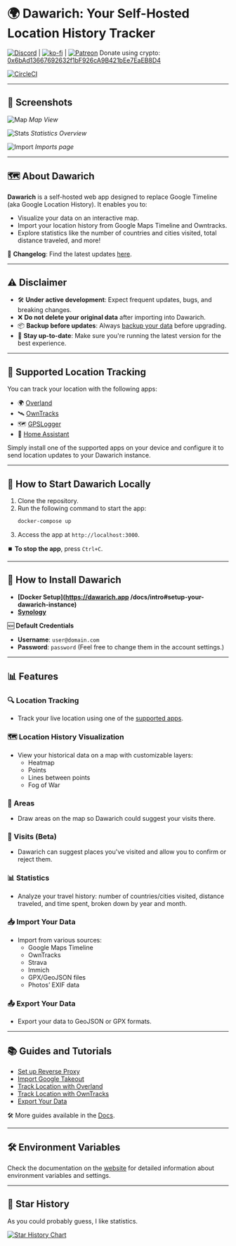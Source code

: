 # 🌍 Dawarich: Your Self-Hosted Location History Tracker

[![Discord](https://dcbadge.limes.pink/api/server/pHsBjpt5J8)](https://discord.gg/pHsBjpt5J8) | [![ko-fi](https://ko-fi.com/img/githubbutton_sm.svg)](https://ko-fi.com/H2H3IDYDD) | [![Patreon](https://img.shields.io/endpoint.svg?url=https%3A%2F%2Fshieldsio-patreon.vercel.app%2Fapi%3Fusername%3Dfreika%26type%3Dpatrons&style=for-the-badge)](https://www.patreon.com/freika)
Donate using crypto: [0x6bAd13667692632f1bF926cA9B421bEe7EaEB8D4](https://etherscan.io/address/0x6bAd13667692632f1bF926cA9B421bEe7EaEB8D4)

[![CircleCI](https://circleci.com/gh/Freika/dawarich.svg?style=svg)](https://app.circleci.com/pipelines/github/Freika/dawarich)

---

## 📸 Screenshots

![Map](screenshots/map.jpeg)
*Map View*

![Stats](screenshots/stats.jpeg)
*Statistics Overview*

![Import](screenshots/imports.jpeg)
*Imports page*

---

## 🗺️ About Dawarich

**Dawarich** is a self-hosted web app designed to replace Google Timeline (aka Google Location History). It enables you to:
- Visualize your data on an interactive map.
- Import your location history from Google Maps Timeline and Owntracks.
- Explore statistics like the number of countries and cities visited, total distance traveled, and more!

📄 **Changelog**: Find the latest updates [here](CHANGELOG.md).

---

## ⚠️ Disclaimer

- 🛠️ **Under active development**: Expect frequent updates, bugs, and breaking changes.
- ❌ **Do not delete your original data** after importing into Dawarich.
- 📦 **Backup before updates**: Always [backup your data](https://dawarich.app/docs/tutorials/backup-and-restore) before upgrading.
- 🔄 **Stay up-to-date**: Make sure you're running the latest version for the best experience.

---

## 🧭 Supported Location Tracking

You can track your location with the following apps:

- 🌍 [Overland](https://dawarich.app/docs/tutorials/track-your-location#overland)
- 🛰️ [OwnTracks](https://dawarich.app/docs/tutorials/track-your-location#owntracks)
- 🗺️ [GPSLogger](https://dawarich.app/docs/tutorials/track-your-location#gps-logger)
- 🏡 [Home Assistant](https://dawarich.app/docs/tutorials/track-your-location#homeassistant)

Simply install one of the supported apps on your device and configure it to send location updates to your Dawarich instance.

---

## 🚀 How to Start Dawarich Locally

1. Clone the repository.
2. Run the following command to start the app:
   ```bash
   docker-compose up
   ```
3. Access the app at `http://localhost:3000`.

⏹️ **To stop the app**, press `Ctrl+C`.

---

## 🔧 How to Install Dawarich

- **[Docker Setup](https://dawarich.app /docs/intro#setup-your-dawarich-instance)**
- **[Synology](https://dawarich.app/docs/tutorials/platforms/synology)**

🆕 **Default Credentials**
- **Username**: `user@domain.com`
- **Password**: `password`
(Feel free to change them in the account settings.)

---

## 📊 Features

### 🔍 Location Tracking
- Track your live location using one of the [supported apps](#-supported-location-tracking).

### 🗺️ Location History Visualization
- View your historical data on a map with customizable layers:
  - Heatmap
  - Points
  - Lines between points
  - Fog of War

### 🔵 Areas
- Draw areas on the map so Dawarich could suggest your visits there.

### 📍 Visits (Beta)
- Dawarich can suggest places you've visited and allow you to confirm or reject them.

### 📊 Statistics
- Analyze your travel history: number of countries/cities visited, distance traveled, and time spent, broken down by year and month.

### 📥 Import Your Data
- Import from various sources:
  - Google Maps Timeline
  - OwnTracks
  - Strava
  - Immich
  - GPX/GeoJSON files
  - Photos’ EXIF data

### 📤 Export Your Data
- Export your data to GeoJSON or GPX formats.

---

## 📚 Guides and Tutorials

- [Set up Reverse Proxy](https://dawarich.app/docs/tutorials/reverse-proxy)
- [Import Google Takeout](https://dawarich.app/docs/tutorials/import-existing-data#sources-of-data)
- [Track Location with Overland](https://dawarich.app/docs/tutorials/track-your-location#overland)
- [Track Location with OwnTracks](https://dawarich.app/docs/tutorials/track-your-location#owntracks)
- [Export Your Data](https://dawarich.app/docs/tutorials/export-your-data)

🛠️ More guides available in the [Docs](https://dawarich.app/docs/intro).

---

## 🛠️ Environment Variables

Check the documentation on the [website](https://dawarich.app/docs/environment-variables-and-settings) for detailed information about environment variables and settings.

---

## 💫 Star History

As you could probably guess, I like statistics.

<a href="https://star-history.com/#Freika/dawarich&Date">
 <picture>
   <source media="(prefers-color-scheme: dark)" srcset="https://api.star-history.com/svg?repos=Freika/dawarich&type=Date&theme=dark" />
   <source media="(prefers-color-scheme: light)" srcset="https://api.star-history.com/svg?repos=Freika/dawarich&type=Date" />
   <img alt="Star History Chart" src="https://api.star-history.com/svg?repos=Freika/dawarich&type=Date" />
 </picture>
</a>
